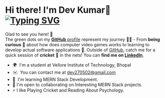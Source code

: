 # Hi there! I'm Dev Kumar👋 <br> <a href="https://git.io/typing-svg"><img src="https://readme-typing-svg.demolab.com?font=Inter&pause=1000&width=435&lines=Computer+Science+Student;Full+Stack+Web+Developer;Exploring+and+Learning+Everyday" alt="Typing SVG" /></a> 
Glad to see you here! :star_struck: <br> The green dots on my [**GitHub** profile](https://github.com/devkumar27?tab=repositories) represent my journey :running_man: - From **being curious** :thinking: about how does computer video games works to learning to develop actual software applications  :dart:. Outside of [GitHub](https://github.com/devkumar27/), catch me for a quick session of **cricket** 🏏 in the nets! You can **find me on [LinkedIn](https://www.linkedin.com/in/dev-kumar-995aaa201/)**. <br>


* 🌍  I'm a student at Vellore Institute of Technology, Bhopal
* ✉️  You can contact me at [dev270502@gmail.com](mailto:dev270502@gmail.com)
* 🧠  I'm learning MERN Stack Development.
* 🤝  I'm open to collaborating on Interesting MERN Stack projects.
* ⚡  I like Playing Cricket and Reading About Psychology.
